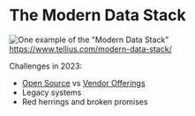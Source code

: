 # The Modern Data Stack

![One [example](https://www.tellius.com/modern-data-stack/) of the "Modern Data Stack"](https://cdn-hnmdf.nitrocdn.com/ILxNBrPMKAdGuyAxyNhPOFtEwujFdRZb/assets/images/optimized/rev-0a14ae3/www.tellius.com/wp-content/uploads/2021/11/ModernDataStack-image1.jpg)
https://www.tellius.com/modern-data-stack/

Challenges in 2023:

- [Open Source](https://mdsinabox.com/) vs [Vendor Offerings](https://learn.microsoft.com/en-us/fabric/get-started/microsoft-fabric-overview)
- Legacy systems
- Red herrings and broken promises
